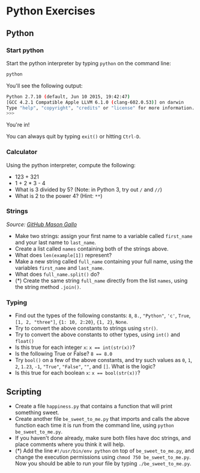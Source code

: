 # Python Exercises

## Python


### Start python

Start the python interpreter by typing `python` on the command line:

```sh
python
```

You'll see the following output:

```sh
Python 2.7.10 (default, Jun 10 2015, 19:42:47)
[GCC 4.2.1 Compatible Apple LLVM 6.1.0 (clang-602.0.53)] on darwin
Type "help", "copyright", "credits" or "license" for more information.
>>>
```

You're in!

You can always quit by typing `exit()` or hitting `Ctrl-D`.


### Calculator

Using the python interpreter, compute the following:
- 123 + 321
- 1 + 2 * 3 - 4
- What is 3 divided by 5? (Note: in Python 3, try out `/` and `//`)
- What is 2 to the power 4? (Hint: `**`)


### Strings
_Source: [GitHub Mason Gallo](https://github.com/MasonGallo/intro-python)_

- Make two strings: assign your first name to a variable called `first_name` and your last name to `last_name`.
- Create a list called `names` containing both of the strings above.
- What does `len(example[1])` represent?
- Make a new string called `full_name` containing your full name, using the variables `first_name` and `last_name`.
- What does `full_name.split()` do?
- (*) Create the same string `full_name` directly from the list `names`, using the string method `.join()`.


### Typing

- Find out the types of the following constants: `8`, `8.`, `"Python"`, `'c'`, `True`, `[1, 2, "three"]`, `{1: 10, 2:20}`, `{1, 2}`, `None`.
- Try to convert the above constants to strings using `str()`.
- Try to convert the above constants to other types, using `int()` and `float()`
- Is this true for each integer `x`: `x == int(str(x))`?
- Is the following True or False? `8 == 8.0`
- Try `bool()` on a few of the above constants, and try such values as `0`, `1`, `2`, `1.23`, `-1`, `"True"`, `"False"`, `""`, and `[]`. What is the logic?
- Is this true for each boolean `x`: `x == bool(str(x))`?



## Scripting

- Create a file `happiness.py` that contains a function that will print something sweet.
- Create another file `be_sweet_to_me.py` that imports and calls the above function each time it is run from the command line, using ```python be_sweet_to_me.py```.
- If you haven't done already, make sure both files have doc strings, and place comments where you think it will help.
- (*) Add the line `#!/usr/bin/env python` on top of `be_sweet_to_me.py`, and change the execution permissions using `chmod 750 be_sweet_to_me.py`. Now you should be able to run your file by typing `./be_sweet_to_me.py`.



